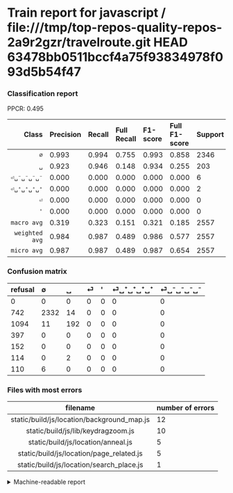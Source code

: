 # Train report for javascript / file:///tmp/top-repos-quality-repos-2a9r2gzr/travelroute.git HEAD 63478bb0511bccf4a75f93834978f093d5b54f47

### Classification report

PPCR: 0.495

| Class | Precision | Recall | Full Recall | F1-score | Full F1-score | Support | Full Support | PPCR |
|------:|:----------|:-------|:------------|:---------|:---------|:--------|:-------------|:-----|
| `∅` | 0.993| 0.994| 0.755| 0.993| 0.858| 2346| 3088| 0.760 |
| `␣` | 0.923| 0.946| 0.148| 0.934| 0.255| 203| 1297| 0.157 |
| `⏎␣⁻␣⁻␣⁻␣⁻` | 0.000| 0.000| 0.000| 0.000| 0.000| 6| 116| 0.052 |
| `⏎␣⁺␣⁺␣⁺␣⁺` | 0.000| 0.000| 0.000| 0.000| 0.000| 2| 116| 0.017 |
| `⏎` | 0.000| 0.000| 0.000| 0.000| 0.000| 0| 397| 0.000 |
| `'` | 0.000| 0.000| 0.000| 0.000| 0.000| 0| 152| 0.000 |
| `macro avg` | 0.319| 0.323| 0.151| 0.321| 0.185| 2557| 5166| 0.495 |
| `weighted avg` | 0.984| 0.987| 0.489| 0.986| 0.577| 2557| 5166| 0.495 |
| `micro avg` | 0.987| 0.987| 0.489| 0.987| 0.654| 2557| 5166| 0.495 |

### Confusion matrix

|refusal|  ∅| ␣| ⏎| '| ⏎␣⁺␣⁺␣⁺␣⁺| ⏎␣⁻␣⁻␣⁻␣⁻| 
|:---|:---|:---|:---|:---|:---|:---|
|0 |0 |0 |0 |0 |0 |0 |
|742 |2332 |14 |0 |0 |0 |0 |
|1094 |11 |192 |0 |0 |0 |0 |
|397 |0 |0 |0 |0 |0 |0 |
|152 |0 |0 |0 |0 |0 |0 |
|114 |0 |2 |0 |0 |0 |0 |
|110 |6 |0 |0 |0 |0 |0 |

### Files with most errors

| filename | number of errors|
|:----:|:-----|
| static/build/js/location/background_map.js | 12 |
| static/build/js/lib/keydragzoom.js | 10 |
| static/build/js/location/anneal.js | 5 |
| static/build/js/location/page_related.js | 5 |
| static/build/js/location/search_place.js | 1 |

<details>
    <summary>Machine-readable report</summary>
```json
{
  "cl_report": {"\u0027": {"f1-score": 0.0, "precision": 0.0, "recall": 0.0, "support": 0}, "macro avg": {"f1-score": 0.3212839667399962, "precision": 0.3193066334828787, "recall": 0.32330753390811595, "support": 2557}, "micro avg": {"f1-score": 0.9870942510754791, "precision": 0.9870942510754791, "recall": 0.9870942510754791, "support": 2557}, "weighted avg": {"f1-score": 0.9855980202307381, "precision": 0.9841244922765562, "recall": 0.9870942510754791, "support": 2557}, "\u2205": {"f1-score": 0.9933972310969117, "precision": 0.9927628778203491, "recall": 0.9940323955669225, "support": 2346}, "\u23ce": {"f1-score": 0.0, "precision": 0.0, "recall": 0.0, "support": 0}, "\u23ce\u2423\u207a\u2423\u207a\u2423\u207a\u2423\u207a": {"f1-score": 0.0, "precision": 0.0, "recall": 0.0, "support": 2}, "\u23ce\u2423\u207b\u2423\u207b\u2423\u207b\u2423\u207b": {"f1-score": 0.0, "precision": 0.0, "recall": 0.0, "support": 6}, "\u2423": {"f1-score": 0.9343065693430657, "precision": 0.9230769230769231, "recall": 0.9458128078817734, "support": 203}},
  "cl_report_full": {"\u0027": {"f1-score": 0.0, "precision": 0.0, "recall": 0.0, "support": 152}, "macro avg": {"f1-score": 0.18549591810837965, "precision": 0.3193066334828787, "recall": 0.15053587859854614, "support": 5166}, "micro avg": {"f1-score": 0.6536320082869351, "precision": 0.9870942510754791, "recall": 0.4885791715060008, "support": 5166}, "weighted avg": {"f1-score": 0.5768284191322058, "precision": 0.8251805141192425, "recall": 0.4885791715060008, "support": 5166}, "\u2205": {"f1-score": 0.8578260069891483, "precision": 0.9927628778203491, "recall": 0.7551813471502591, "support": 3088}, "\u23ce": {"f1-score": 0.0, "precision": 0.0, "recall": 0.0, "support": 397}, "\u23ce\u2423\u207a\u2423\u207a\u2423\u207a\u2423\u207a": {"f1-score": 0.0, "precision": 0.0, "recall": 0.0, "support": 116}, "\u23ce\u2423\u207b\u2423\u207b\u2423\u207b\u2423\u207b": {"f1-score": 0.0, "precision": 0.0, "recall": 0.0, "support": 116}, "\u2423": {"f1-score": 0.25514950166112954, "precision": 0.9230769230769231, "recall": 0.14803392444101773, "support": 1297}},
  "ppcr": 0.49496709252806814
}
```
</details>
